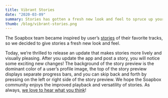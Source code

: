 ```yaml
---
title: Vibrant Stories
date: "2020-03-09"
summary: Stories has gotten a fresh new look and feel to spruce up your voices.
thumb: /blog/vibrant-stories.png
---
```


The Soapbox team became inspired by user’s [stories](/blog/announcing-stories) of their favorite tracks, so we decided to give stories a fresh new look and feel.

Today, we’re thrilled to release an update that makes stories more lively and visually pleasing. After you update the app and post a story, you will notice some exciting new changes! The background of the story preview is the dominant color of a user’s profile image, the top of the story preview displays separate progress bars, and you can skip back and forth by pressing on the left or right side of the story preview. We hope the Soapbox community enjoys the improved playback and versatility of stories. As always, [we love to hear what you think](mailto:support@soapbox.social)!
